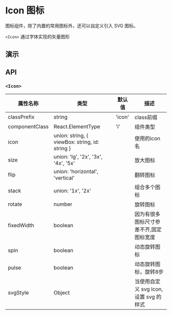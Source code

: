 # Icon 图标 [<i class="icon icon-edit2" ></i>](https://github.com/rsuite/rsuite.github.io/blob/master/src/components/icon/index.md)

图标组件，除了内置的常用图标外，还可以自定义引入 SVG 图标。

`<Icon>` 通过字体实现的矢量图形

## 演示

<!--{demo}-->


## API

### `<Icon>`

| 属性名称       | 类型                                           | 默认值 | 描述                                   |
| -------------- | ---------------------------------------------- | ------ | -------------------------------------- |
| classPrefix    | string                                         | 'icon' | class前缀                              |
| componentClass | React.ElementType                              | 'i'    | 组件类型                               |
| icon           | union: string, { viewBox: string, id: string } |        | 使用的icon名                           |
| size           | union: 'lg', '2x', '3x', '4x', '5x'            |        | 放大图标                               |
| flip           | union: 'horizontal', 'vertical'                |        | 翻转图标                               |
| stack          | union: '1x', '2x'                              |        | 组合多个图标                           |
| rotate         | number                                         |        | 旋转图标                               |
| fixedWidth     | boolean                                        |        | 因为有很多图标尺寸参差不齐,固定图标宽度 |
| spin           | boolean                                        |        | 动态旋转图标                           |
| pulse          | boolean                                        |        | 动态旋转图标，旋转8步                  |
| svgStyle       | Object                                         |        | 当使用自定义 svg Icon, 设置 svg 的样式                                     |